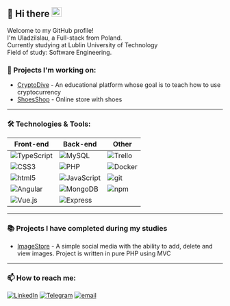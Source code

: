 ## :ocean: Hi there <img src="https://slackmojis.com/emojis/63871-clippy-tap/download" width="23"/>

Welcome to my GitHub profile!  
I'm Uladzilslau, a Full-stack from Poland.  
Currently studying at Lublin University of Technology  
Field of study: Software Engineering.

### 🔭 Projects I'm working on:

* [CryptoDive](https://github.com/NonNoname1201/Crypto-Dive) - An educational platform whose goal is to teach how to use cryptocurrency
* [ShoesShop](https://github.com/NonNoname1201/ShoeShop) - Online store with shoes
---

### 🛠️ Technologies & Tools:

| Front-end | Back-end | Other |
| -------- | -------- | -------- |
| ![TypeScript](https://img.shields.io/badge/-TypeScript-007ACC?style=flat-square&logo=typescript&logoColor=white) | ![MySQL](https://img.shields.io/badge/-MySQL-4479A1?style=flat-square&logo=mysql&logoColor=white) | ![Trello](https://img.shields.io/badge/-Trello-0079BF?style=flat-square&logo=trello&logoColor=white) |
| ![CSS3](https://img.shields.io/badge/-CSS3-1572B6?style=flat-square&logo=css3&logoColor=white) | ![PHP](https://img.shields.io/badge/-PHP-777BB4?style=flat-square&logo=php&logoColor=white) | ![Docker](https://img.shields.io/badge/-Docker-46a2f1?style=flat-square&logo=docker&logoColor=white) |
| ![html5](https://img.shields.io/badge/-HTML5-E34F26?style=flat-square&logo=html5&logoColor=white) | ![JavaScript](https://img.shields.io/badge/-JavaScript-F9A03C?style=flat-square&logo=javascript&logoColor=white) | ![git](https://img.shields.io/badge/-Git-F05032?style=flat-square&logo=git&logoColor=white) |
| ![Angular](https://img.shields.io/badge/-Angular-DD0031?style=flat-square&logo=angular&logoColor=white) | ![MongoDB](https://img.shields.io/badge/-MongoDB-13aa52?style=flat-square&logo=mongodb&logoColor=white) | ![npm](https://img.shields.io/badge/-NPM-CB3837?style=flat-square&logo=npm&logoColor=white) |
| ![Vue.js](https://img.shields.io/badge/-Vue.js-137052?style=flat-square&logo=vue.js&logoColor=4FC08D) | ![Express](https://img.shields.io/badge/-Express-000000?style=flat-square&logo=express&logoColor=white) |  |


<!-- GitHub Stats
### 📈 GitHub Stats:

![Uladzislau's GitHub stats](https://github-readme-stats.vercel.app/api?username=krasnw&show_icons=true&theme=radical)
-->
---

### 📚 Projects I have completed during my studies 

* [ImageStore]() - A simple social media with the ability to add, delete and view images. Project is written in pure PHP using MVC

---

### 📫 How to reach me:

[![LinkedIn](https://img.shields.io/badge/-LinkedIn-0077B5?style=flat-square&logo=linkedin&logoColor=white)](https://www.linkedin.com/in/ukras/)
[![Telegram](https://img.shields.io/badge/-Telegram-26A5E4?style=flat-square&logo=telegram&logoColor=white)](https://t.me/mr_clippy)
[![email](https://img.shields.io/badge/-Email-D14836?style=flat-square&logo=gmail&logoColor=white)](mailto:w.krasnowicki@icloud.com)
